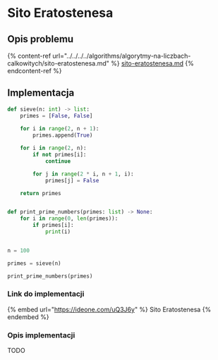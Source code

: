 # Sito Eratostenesa

## Opis problemu

{% content-ref url="../../../../algorithms/algorytmy-na-liczbach-calkowitych/sito-eratostenesa.md" %}
[sito-eratostenesa.md](../../../../algorithms/algorytmy-na-liczbach-calkowitych/sito-eratostenesa.md)
{% endcontent-ref %}

## Implementacja

```python
def sieve(n: int) -> list:
    primes = [False, False]
    
    for i in range(2, n + 1):
        primes.append(True)

    for i in range(2, n):
        if not primes[i]:
            continue

        for j in range(2 * i, n + 1, i):
            primes[j] = False

    return primes


def print_prime_numbers(primes: list) -> None:
    for i in range(0, len(primes)):
        if primes[i]:
            print(i)


n = 100

primes = sieve(n)

print_prime_numbers(primes)
```

### Link do implementacji

{% embed url="https://ideone.com/uQ3J6y" %}
Sito Eratostenesa
{% endembed %}

### Opis implementacji

TODO
